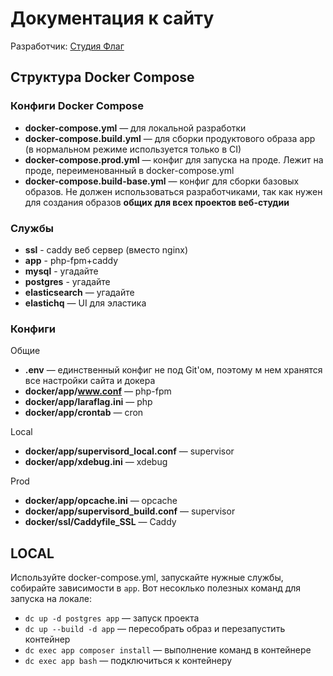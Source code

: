 # Документация к сайту

Разработчик: [Студия Флаг](https://flagstudio.ru)

## Структура Docker Compose

### Конфиги Docker Compose

- **docker-compose.yml** — для локальной разработки
- **docker-compose.build.yml** — для сборки продуктового образа app (в нормальном режиме используется только в CI)
- **docker-compose.prod.yml** — конфиг для запуска на проде. Лежит на проде, переименованный в docker-compose.yml
- **docker-compose.build-base.yml** — конфиг для сборки базовых образов. Не должен использоваться разработчиками, так как нужен для создания образов **общих для всех проектов веб-студии**

### Службы

- **ssl** - caddy веб сервер (вместо nginx)
- **app** - php-fpm+caddy
- **mysql** - угадайте
- **postgres** - угадайте
- **elasticsearch** — угадайте
- **elastichq** — UI для эластика

### Конфиги

Общие

- **.env** — единственный конфиг не под Git'ом, поэтому м нем хранятся все настройки сайта и докера
- **docker/app/www.conf** — php-fpm
- **docker/app/laraflag.ini** — php
- **docker/app/crontab** — cron

Local

- **docker/app/supervisord_local.conf** — supervisor
- **docker/app/xdebug.ini** — xdebug

Prod

- **docker/app/opcache.ini** — opcache
- **docker/app/supervisord_build.conf** — supervisor
- **docker/ssl/Caddyfile_SSL** — Caddy

## LOCAL

Используйте docker-compose.yml, запускайте нужные службы, собирайте зависимости в `app`. Вот несоклько полезных команд для запуска на локале:


- `dc up -d postgres app` — запуск проекта
- `dc up --build -d app` — пересобрать образ и перезапустить контейнер
- `dc exec app composer install` — выполнение команд в контейнере
- `dc exec app bash` — подключиться к контейнеру
